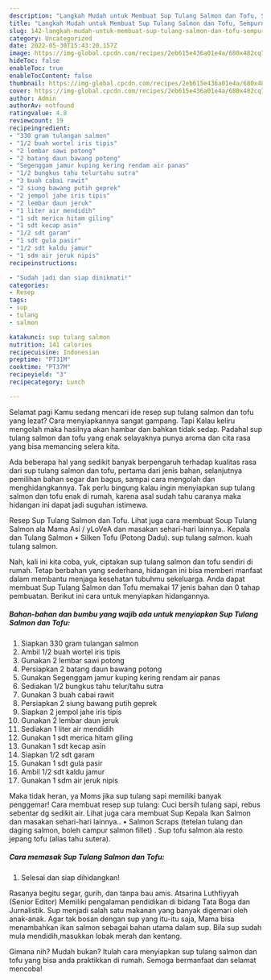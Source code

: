 ```yaml
---
description: "Langkah Mudah untuk Membuat Sup Tulang Salmon dan Tofu, Sempurna"
title: "Langkah Mudah untuk Membuat Sup Tulang Salmon dan Tofu, Sempurna"
slug: 142-langkah-mudah-untuk-membuat-sup-tulang-salmon-dan-tofu-sempurna
category: Uncategorized
date: 2022-05-30T15:43:20.157Z
image: https://img-global.cpcdn.com/recipes/2eb615e436a01e4a/680x482cq70/sup-tulang-salmon-dan-tofu-foto-resep-utama.jpg
hideToc: false
enableToc: true
enableTocContent: false
thumbnail: https://img-global.cpcdn.com/recipes/2eb615e436a01e4a/680x482cq70/sup-tulang-salmon-dan-tofu-foto-resep-utama.jpg
cover: https://img-global.cpcdn.com/recipes/2eb615e436a01e4a/680x482cq70/sup-tulang-salmon-dan-tofu-foto-resep-utama.jpg
author: Admin
authorAv: notfound
ratingvalue: 4.8
reviewcount: 19
recipeingredient:
- "330 gram tulangan salmon"
- "1/2 buah wortel iris tipis"
- "2 lembar sawi potong"
- "2 batang daun bawang potong"
- "Segenggam jamur kuping kering rendam air panas"
- "1/2 bungkus tahu telurtahu sutra"
- "3 buah cabai rawit"
- "2 siung bawang putih geprek"
- "2 jempol jahe iris tipis"
- "2 lembar daun jeruk"
- "1 liter air mendidih"
- "1 sdt merica hitam giling"
- "1 sdt kecap asin"
- "1/2 sdt garam"
- "1 sdt gula pasir"
- "1/2 sdt kaldu jamur"
- "1 sdm air jeruk nipis"
recipeinstructions:

- "Sudah jadi dan siap dinikmati!"
categories:
- Resep
tags:
- sup
- tulang
- salmon

katakunci: sup tulang salmon 
nutrition: 141 calories
recipecuisine: Indonesian
preptime: "PT31M"
cooktime: "PT37M"
recipeyield: "3"
recipecategory: Lunch

---
```



Selamat pagi Kamu sedang mencari ide resep sup tulang salmon dan tofu yang lezat? Cara menyiapkannya sangat gampang. Tapi Kalau keliru mengolah maka hasilnya akan hambar dan bahkan tidak sedap. Padahal sup tulang salmon dan tofu yang enak selayaknya punya aroma dan cita rasa yang bisa memancing selera kita.


Ada beberapa hal yang sedikit banyak berpengaruh terhadap kualitas rasa dari sup tulang salmon dan tofu, pertama dari jenis bahan, selanjutnya pemilihan bahan segar dan bagus, sampai cara mengolah dan menghidangkannya. Tak perlu bingung kalau ingin menyiapkan sup tulang salmon dan tofu enak di rumah, karena asal sudah tahu caranya maka hidangan ini dapat jadi suguhan istimewa.

Resep Sup Tulang Salmon dan Tofu. Lihat juga cara membuat Soup Tulang Salmon ala Mama Asi / yLoVeA dan masakan sehari-hari lainnya.. Kepala dan Tulang Salmon • Silken Tofu (Potong Dadu). sup tulang salmon. kuah tulang salmon.


Nah, kali ini kita coba, yuk, ciptakan sup tulang salmon dan tofu sendiri di rumah. Tetap berbahan yang sederhana, hidangan ini bisa memberi manfaat dalam membantu menjaga kesehatan tubuhmu sekeluarga. Anda dapat membuat Sup Tulang Salmon dan Tofu memakai 17 jenis bahan dan 0 tahap pembuatan. Berikut ini cara untuk menyiapkan hidangannya.

<!--inarticleads1-->

##### Bahan-bahan dan bumbu yang wajib ada untuk menyiapkan Sup Tulang Salmon dan Tofu:

1. Siapkan 330 gram tulangan salmon
1. Ambil 1/2 buah wortel iris tipis
1. Gunakan 2 lembar sawi potong
1. Persiapkan 2 batang daun bawang potong
1. Gunakan Segenggam jamur kuping kering rendam air panas
1. Sediakan 1/2 bungkus tahu telur/tahu sutra
1. Gunakan 3 buah cabai rawit
1. Persiapkan 2 siung bawang putih geprek
1. Siapkan 2 jempol jahe iris tipis
1. Gunakan 2 lembar daun jeruk
1. Sediakan 1 liter air mendidih
1. Gunakan 1 sdt merica hitam giling
1. Gunakan 1 sdt kecap asin
1. Siapkan 1/2 sdt garam
1. Gunakan 1 sdt gula pasir
1. Ambil 1/2 sdt kaldu jamur
1. Gunakan 1 sdm air jeruk nipis


Maka tidak heran, ya Moms jika sup tulang sapi memiliki banyak penggemar! Cara membuat resep sup tulang: Cuci bersih tulang sapi, rebus sebentar dg sedikit air. Lihat juga cara membuat Sup Kepala Ikan Salmon dan masakan sehari-hari lainnya.. • Salmon Scraps (tetelan tulang dan daging salmon, boleh campur salmon fillet) . Sup tofu salmon ala resto jepang tofu (alias tahu sutera). 

<!--inarticleads2-->

##### Cara memasak Sup Tulang Salmon dan Tofu:


1. Selesai dan siap dihidangkan!

Rasanya begitu segar, gurih, dan tanpa bau amis. Atsarina Luthfiyyah (Senior Editor) Memiliki pengalaman pendidikan di bidang Tata Boga dan Jurnalistik. Sup menjadi salah satu makanan yang banyak digemari oleh anak-anak. Agar tak bosan dengan sup yang itu-itu saja, Mama bisa menambahkan ikan salmon sebagai bahan utama dalam sup. Bila sup sudah mula mendidih,masukkan lobak merah dan kentang. 

Gimana nih? Mudah bukan? Itulah cara menyiapkan sup tulang salmon dan tofu yang bisa anda praktikkan di rumah. Semoga bermanfaat dan selamat mencoba!
